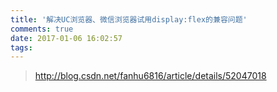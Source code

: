 ```yaml
---
title: '解决UC浏览器、微信浏览器试用display:flex的兼容问题'
comments: true
date: 2017-01-06 16:02:57
tags:
---
```



>http://blog.csdn.net/fanhu6816/article/details/52047018
